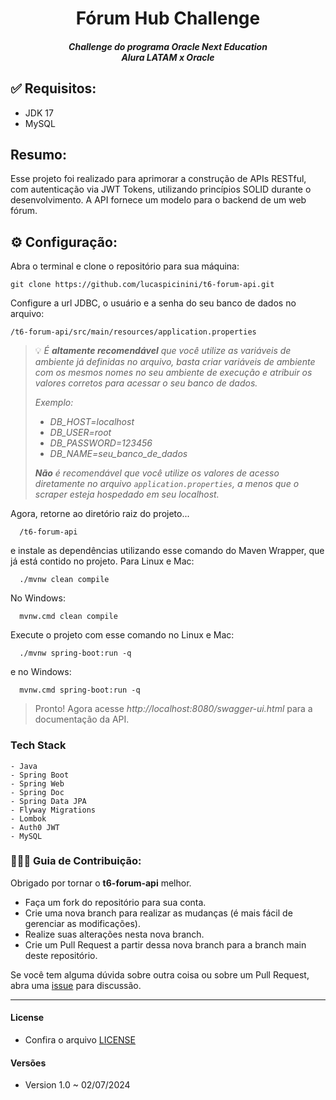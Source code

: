 <h1 align="center">Fórum Hub Challenge</h1>

<h4 align="center">
<em>Challenge do programa Oracle Next Education</em>
<br>
<em>Alura LATAM x Oracle</em>
</h4>

✅ Requisitos:
-------------------
- JDK 17
- MySQL

Resumo:
-------------------
Esse projeto foi realizado para aprimorar a construção de APIs RESTful, com autenticação via JWT Tokens, utilizando princípios SOLID durante o desenvolvimento. A API fornece um modelo para o backend de um web fórum.

⚙️ Configuração:
-------------------

Abra o terminal e clone o repositório para sua máquina:

    git clone https://github.com/lucaspicinini/t6-forum-api.git

Configure a url JDBC, o usuário e a senha do seu banco de dados no arquivo:

    /t6-forum-api/src/main/resources/application.properties

> 💡 *É **altamente recomendável** que você utilize as variáveis de ambiente já definidas no arquivo, basta criar variáveis de
> ambiente com os mesmos nomes no seu ambiente de execução e atribuir os valores corretos para acessar o seu banco de dados.*
> 
> *Exemplo:*
> - *DB_HOST=localhost*
> - *DB_USER=root*
> - *DB_PASSWORD=123456*
> - *DB_NAME=seu_banco_de_dados*
> 
> ***Não** é recomendável que você utilize os valores de acesso diretamente no arquivo `application.properties`, a menos*
> *que o scraper esteja hospedado em seu localhost.*

Agora, retorne ao diretório raiz do projeto...

      /t6-forum-api

e instale as dependências utilizando esse comando do Maven Wrapper, que já está contido no projeto. Para Linux e Mac:

      ./mvnw clean compile

No Windows:

      mvnw.cmd clean compile

Execute o projeto com esse comando no Linux e Mac:

      ./mvnw spring-boot:run -q

e no Windows:

      mvnw.cmd spring-boot:run -q

> Pronto! Agora acesse *http://localhost:8080/swagger-ui.html* para a documentação da API.

### Tech Stack

    - Java
    - Spring Boot
    - Spring Web
    - Spring Doc
    - Spring Data JPA
    - Flyway Migrations
    - Lombok
    - Auth0 JWT
    - MySQL

### 💁🏽‍♂️ Guia de Contribuição:
Obrigado por tornar o **t6-forum-api** melhor.

- Faça um fork do repositório para sua conta.
- Crie uma nova branch para realizar as mudanças (é mais fácil de gerenciar as modificações).
- Realize suas alterações nesta nova branch.
- Crie um Pull Request a partir dessa nova branch para a branch main deste repositório.

Se você tem alguma dúvida sobre outra coisa ou sobre um Pull Request, abra uma [issue](https://github.com/lucaspicinini/t6-forum-api/issues) para discussão.

<hr>

#### License

- Confira o arquivo [LICENSE](https://github.com/lucaspicinini/t6-forum-api/blob/main/LICENSE)

#### Versões

* Version 1.0 ~ 02/07/2024
